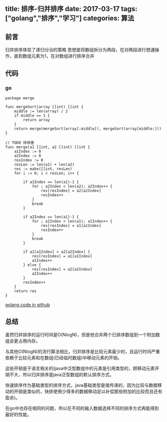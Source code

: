 title: 排序-归并排序
date: 2017-03-17
tags: ["golang","排序","学习"]
categories:
  算法
---

## 前言 ## 
归并排序体现了递归分治的策略
思想是将数组拆分为两段，在对两段进行想通操作，直到数组元素为1，在对数组进行排序合并

## 代码 ##
### go ###
```
package merge

func mergeSort(array []int) []int {
	middle := len(array) / 2
	if middle == 1 {
		return array
	}
	return merge(mergeSort(array[:middle]), mergeSort(array[middle:]))
}

// TODO 待改善
func merge(a1 []int, a2 []int) []int {
	a1Index := 0
	a2Index := 0
	resIndex := 0
	resLen := len(a1) + len(a2)
	res := make([]int, resLen)
	for i := 0; i < resLen; i++ {

		if a1Index == len(a1)-1 {
			for ; a2Index < len(a2); a2Index++ {
				res[resIndex] = a2[a2Index]
				resIndex++
			}
			break
		}

		if a2Index == len(a1)-1 {
			for ; a1Index < len(a1); a1Index++ {
				res[resIndex] = a1[a1Index]
				resIndex++
			}
			break
		}

		if a1[a1Index] < a2[a2Index] {
			res[resIndex] = a1[a1Index]
			a1Index++
		} else {
			res[resIndex] = a2[a2Index]
			a2Index++
		}
		resIndex++
	}
	return res
}
```
[golang code in github](https://github.com/fudali113/learn-basic/blob/master/sort/merge/merge.go)

## 总结 ##

虽然归并排序的运行时间是O(NlogN)，但是他合并两个已排序数组到一个附加数组会更占用内存。

与其他O(NlogN)的流行算法相比，归并排序是比较元素最少的，且运行时间严重依赖于比较元素和在数组(已经临时数组)中移动元素的开销。

这些开销是于语言相关的(java中泛型数组中的元素是引用类型的，顾移动元素开销不大，所以归并排序是java泛型数组的默认排序方式。

快速排序作为基础类型的排序方式，java基础类型是值传递的，因为比较与数据移动的开销是类似的，快排使用少得多的数据移动足以补偿那些附加的比较而且还有盈余)。

在go中也存在相同的问题，所以在不同的输入数据选择不同的排序方式再能得到最好的性能。

